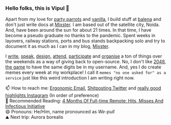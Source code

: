 ### Hello folks, this is Vipul :hatching_chick:

Apart from my love for [party parrots](https://github.com/vipulgupta2048/partystarter) and [vanilla](https://mixstersite.wordpress.com), I build stuff at [balena](https://balena.io) and don't just write docs at [Mixster](https://bit.ly/whatmixster). I am based out of the satellite city, Noida. And, have been around the sun for about 21 times. In that time, I have become a pseudo graduate no thanks to the pandemic. Spent weeks in layovers, railway stations, ports and bus stands backpacking solo and try to document it as much as I can in my blog, [Mixster](https://mixstersite.wordpress.com). 

I [write](http://mixstersite.wordpress.com/), [speak](https://github.com/vipulgupta2048/talkswith2048/edit/master/README.md#talks-with-2048), [design](https://github.com/vipulgupta2048/talkswith2048/edit/master/README.md#design-by-2048), [attend](https://github.com/vipulgupta2048/talkswith2048/edit/master/README.md#conferences-with-2048), [participate](https://github.com/vipulgupta2048/talkswith2048/edit/master/README.md#google-summer-of-code-with-2048) and [organise](https://meetup.com/pydelhi) a ton of things over the weekends as a way of giving back to open-source. No, I don't like [2048, the game](https://github.com/vipulgupta2048/talkswith2048/edit/master/README.md#about-2048) to have the same digits be in my username. And, yes I do create memes every week at my workplace! I call it `memes "no one asked for" as a service` just like this weird introduction I am writing right now.

📫 How to reach me: [Ergonomic Email](vipulgupta2048[At]gmail{DOT}com), [Shitposting Twitter](https://twitter.com/vipulgupta2048) and [really good highlights Instagram](https://www.instagram.com/vipulgupta2048_/) (In order of preference)  
👀 Recommended Reading: [4 Months Of Full-time Remote: Hits, Misses And Infectious Initiative](https://mixstersite.wordpress.com/2020/08/23/four-months-remote-2020/)  
😄 Pronouns: He/Him, name pronounced as _We-pull_    
⛰ Next trip: Aurora borealis  

